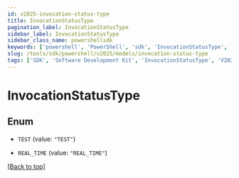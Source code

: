 ```yaml
---
id: v2025-invocation-status-type
title: InvocationStatusType
pagination_label: InvocationStatusType
sidebar_label: InvocationStatusType
sidebar_class_name: powershellsdk
keywords: ['powershell', 'PowerShell', 'sdk', 'InvocationStatusType', 'V2025InvocationStatusType'] 
slug: /tools/sdk/powershell/v2025/models/invocation-status-type
tags: ['SDK', 'Software Development Kit', 'InvocationStatusType', 'V2025InvocationStatusType']
---
```



# InvocationStatusType

## Enum


* `TEST` (value: `"TEST"`)

* `REAL_TIME` (value: `"REAL_TIME"`)


[[Back to top]](#) 

